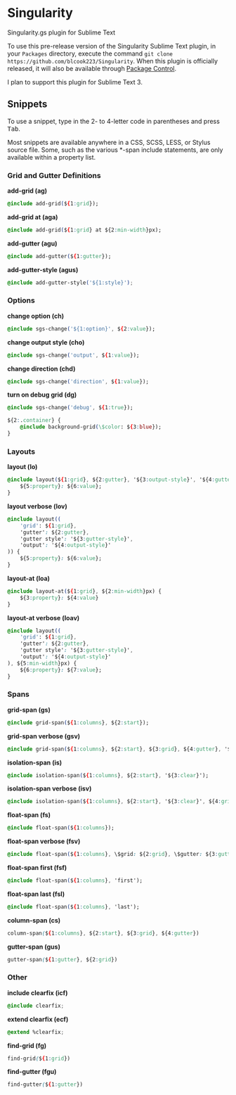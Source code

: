 # Singularity
Singularity.gs plugin for Sublime Text

To use this pre-release version of the Singularity Sublime Text plugin, in your
`Packages` directory, execute the command `git clone https://github.com/blcook223/Singularity`.
When this plugin is officially released, it will also be available through
[Package Control](https://packagecontrol.io/).

I plan to support this plugin for Sublime Text 3.

## Snippets

To use a snippet, type in the 2- to 4-letter code in parentheses and press <kbd>Tab</kbd>.

Most snippets are available anywhere in a CSS, SCSS, LESS, or Stylus source file. Some,
such as the various *-span include statements, are only available within a property list.


### Grid and Gutter Definitions

__add-grid (ag)__

```CSS
@include add-grid(${1:grid});
```

__add-grid at (aga)__

```CSS
@include add-grid(${1:grid} at ${2:min-width}px);
```

__add-gutter (agu)__

```CSS
@include add-gutter(${1:gutter});
```

__add-gutter-style (agus)__

```CSS
@include add-gutter-style('${1:style}');
```


### Options

__change option (ch)__

```CSS
@include sgs-change('${1:option}', ${2:value});
```

__change output style (cho)__

```CSS
@include sgs-change('output', ${1:value});
```

__change direction (chd)__

```CSS
@include sgs-change('direction', ${1:value});
```

__turn on debug grid (dg)__

```CSS
@include sgs-change('debug', ${1:true});

${2:.container} {
    @include background-grid(\$color: ${3:blue});
}
```


### Layouts

__layout (lo)__

```CSS
@include layout(${1:grid}, ${2:gutter}, '${3:output-style}', '${4:gutter-style}') {
    ${5:property}: ${6:value};
}
```

__layout verbose (lov)__

```CSS
@include layout((
    'grid': ${1:grid},
    'gutter': ${2:gutter},
    'gutter style': '${3:gutter-style}',
    'output': '${4:output-style}'
)) {
    ${5:property}: ${6:value};
}
```

__layout-at (loa)__

```CSS
@include layout-at(${1:grid}, ${2:min-width}px) {
    ${3:property}: ${4:value}
}
```

__layout-at verbose (loav)__

```CSS
@include layout((
    'grid': ${1:grid},
    'gutter': ${2:gutter},
    'gutter style': '${3:gutter-style}',
    'output': '${4:output-style}'
), ${5:min-width}px) {
    ${6:property}: ${7:value};
}
```


### Spans

__grid-span (gs)__

```CSS
@include grid-span(${1:columns}, ${2:start});
```

__grid-span verbose (gsv)__

```CSS
@include grid-span(${1:columns}, ${2:start}, ${3:grid}, ${4:gutter}, '${5:gutter-style}');
```

__isolation-span (is)__

```CSS
@include isolation-span(${1:columns}, ${2:start}, '${3:clear}');
```

__isolation-span verbose (isv)__

```CSS
@include isolation-span(${1:columns}, ${2:start}, '${3:clear}', ${4:grid}, ${5:gutter});
```

__float-span (fs)__

```CSS
@include float-span(${1:columns});
```

__float-span verbose (fsv)__

```CSS
@include float-span(${1:columns}, \$grid: ${2:grid}, \$gutter: ${3:gutter});
```

__float-span first (fsf)__

```CSS
@include float-span(${1:columns}, 'first');
```

__float-span last (fsl)__

```CSS
@include float-span(${1:columns}, 'last');
```

__column-span (cs)__

```CSS
column-span(${1:columns}, ${2:start}, ${3:grid}, ${4:gutter})
```

__gutter-span (gus)__

```CSS
gutter-span(${1:gutter}, ${2:grid})
```

### Other

__include clearfix (icf)__

```CSS
@include clearfix;
```

__extend clearfix (ecf)__

```CSS
@extend %clearfix;
```

__find-grid (fg)__

```CSS
find-grid(${1:grid})
```

__find-gutter (fgu)__

```CSS
find-gutter(${1:gutter})
```
